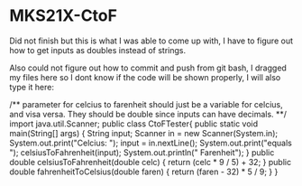 # MKS21X-CtoF

Did not finish but this is what I was able to come up with, I have to figure out how to get inputs as doubles instead of strings.

Also could not figure out how to commit and push from git bash, I dragged my files here so I dont know if the code will be shown properly, I will also type it here:

/** parameter for celcius to farenheit should just be a variable for celcius, and
visa versa. They should be double since inputs can have decimals.
**/
import java.util.Scanner;
public class CtoFTester{
  public static void main(String[] args) {
    String input;
    Scanner in = new Scanner(System.in);
    System.out.print("Celcius: ");
    input = in.nextLine();
    System.out.print("equals ");
    celsiusToFahrenheit(input);
    System.out.println(" Farenheit");
  }
  public double celsiusToFahrenheit(double celc) {
    return (celc * 9 / 5) + 32;
  }
  public double fahrenheitToCelsius(double faren) {
    return (faren - 32) * 5 / 9;
  }
}
